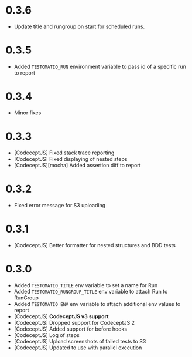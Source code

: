 # 0.3.6

* Update title and rungroup on start for scheduled runs.

# 0.3.5

* Added `TESTOMATIO_RUN` environment variable to pass id of a specific run to report

# 0.3.4

* Minor fixes

# 0.3.3

* [CodeceptJS] Fixed stack trace reporting
* [CodeceptJS] Fixed displaying of nested steps
* [CodeceptJS][mocha] Added assertion diff to report

# 0.3.2

* Fixed error message for S3 uploading

# 0.3.1

* [CodeceptJS] Better formatter for nested structures and BDD tests

# 0.3.0

* Added `TESTOMATIO_TITLE` env variable to set a name for Run
* Added `TESTOMATIO_RUNGROUP_TITLE` env variable to attach Run to RunGroup
* Added `TESTOMATIO_ENV` env variable to attach additional env values to report
* [CodeceptJS] **CodeceptJS v3 support**
* [CodeceptJS] Dropped support for CodeceptJS 2
* [CodeceptJS] Added support for before hooks
* [CodeceptJS] Log of steps
* [CodeceptJS] Upload screenshots of failed tests to S3
* [CodeceptJS] Updated to use with parallel execution
